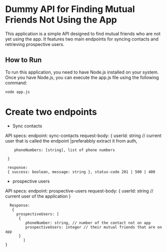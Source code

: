 # Dummy API for Finding Mutual Friends Not Using the App

This application is a simple API designed to find mutual friends who are not yet using the app. It features two main endpoints for syncing contacts and retrieving prospective users.

## How to Run

To run this application, you need to have Node.js installed on your system. Once you have Node.js, you can execute the app.js file using the following command:

```sh
node app.js
```


# Create two endpoints

- Sync contacts

API specs:
    endpoint: sync-contacts
    request-body:
     {
        userId: string // current user that is called the endpoint |preferabbly extract it from auth, 

        phoneNumbers: [string], list of phone numbers

     }

     response:
     { success: boolean, message: string }, status-code 201 | 500 | 400



- prospective users

API specs:
   endpoint: prospective-users
   request-body:
      {
         userId: string // current user of the application
      }

      Response:
       {
         prospectiveUsers: [
          {
             phoneNumber: string, // number of the contact not on app
             prospectiveUsers: integer // their mutual friends that are on app
          }
            ]
    }
        

